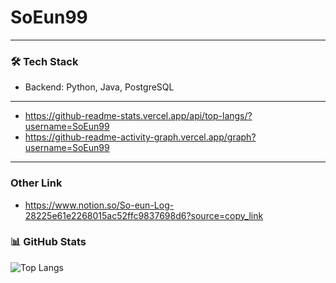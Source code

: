 # SoEun99
---
### 🛠️ Tech Stack
- Backend: Python, Java, PostgreSQL  
---
- https://github-readme-stats.vercel.app/api/top-langs/?username=SoEun99
- https://github-readme-activity-graph.vercel.app/graph?username=SoEun99
---
### Other Link
- https://www.notion.so/So-eun-Log-28225e61e2268015ac52ffc9837698d6?source=copy_link
### 📊 GitHub Stats
![Top Langs](https://github-readme-stats.vercel.app/api/top-langs/?username=YOUR_USERNAME&layout=compact&theme=tokyonight)
